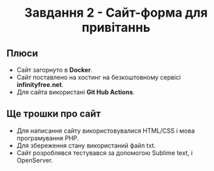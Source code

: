 <h1 align="center">Завдання 2 - Сайт-форма для привітаннь</h1>

## Плюси

- Сайт загорнуто в **Docker**.
- Сайт поставлено на хостинг на безкоштовному сервісі **infinityfree.net**.
- Для сайта використані **Git Hub Actions**.

## Ще трошки про сайт

- Для написання сайту використовувалися HTML/CSS і мова програмування PHP.
- Для збереження стану використаний файл txt.
- Сайт розроблявся  тестувався за допомогою Sublime text, і OpenServer.
